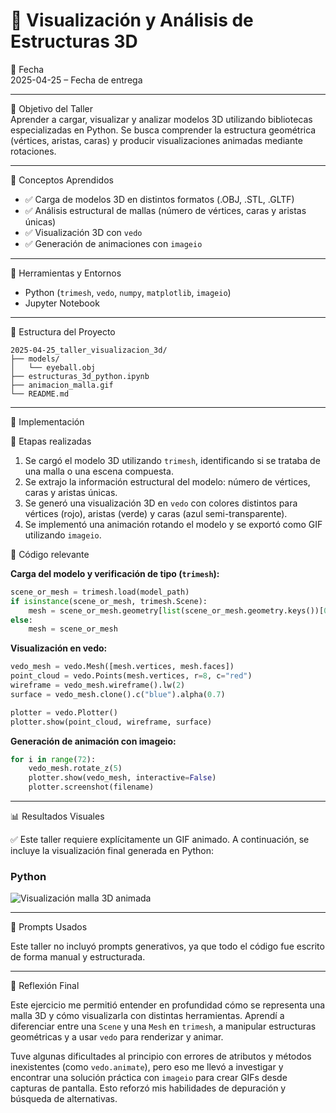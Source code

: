 
# 🧪 Visualización y Análisis de Estructuras 3D

📅 Fecha  
2025-04-25 – Fecha de entrega

---

🎯 Objetivo del Taller  
Aprender a cargar, visualizar y analizar modelos 3D utilizando bibliotecas especializadas en Python. Se busca comprender la estructura geométrica (vértices, aristas, caras) y producir visualizaciones animadas mediante rotaciones.

---

🧠 Conceptos Aprendidos

- ✅ Carga de modelos 3D en distintos formatos (.OBJ, .STL, .GLTF)
- ✅ Análisis estructural de mallas (número de vértices, caras y aristas únicas)
- ✅ Visualización 3D con `vedo`
- ✅ Generación de animaciones con `imageio`

---

🔧 Herramientas y Entornos

- Python (`trimesh`, `vedo`, `numpy`, `matplotlib`, `imageio`)
- Jupyter Notebook

---

📁 Estructura del Proyecto

```
2025-04-25_taller_visualizacion_3d/
├── models/
│   └── eyeball.obj
├── estructuras_3d_python.ipynb
├── animacion_malla.gif
└── README.md
```

---

🧪 Implementación

🔹 Etapas realizadas

1. Se cargó el modelo 3D utilizando `trimesh`, identificando si se trataba de una malla o una escena compuesta.
2. Se extrajo la información estructural del modelo: número de vértices, caras y aristas únicas.
3. Se generó una visualización 3D en `vedo` con colores distintos para vértices (rojo), aristas (verde) y caras (azul semi-transparente).
4. Se implementó una animación rotando el modelo y se exportó como GIF utilizando `imageio`.

🔹 Código relevante

**Carga del modelo y verificación de tipo (`trimesh`):**

```python
scene_or_mesh = trimesh.load(model_path)
if isinstance(scene_or_mesh, trimesh.Scene):
    mesh = scene_or_mesh.geometry[list(scene_or_mesh.geometry.keys())[0]]
else:
    mesh = scene_or_mesh
```

**Visualización en vedo:**

```python
vedo_mesh = vedo.Mesh([mesh.vertices, mesh.faces])
point_cloud = vedo.Points(mesh.vertices, r=8, c="red")
wireframe = vedo_mesh.wireframe().lw(2)
surface = vedo_mesh.clone().c("blue").alpha(0.7)

plotter = vedo.Plotter()
plotter.show(point_cloud, wireframe, surface)
```

**Generación de animación con imageio:**

```python
for i in range(72):
    vedo_mesh.rotate_z(5)
    plotter.show(vedo_mesh, interactive=False)
    plotter.screenshot(filename)
```

---

📊 Resultados Visuales

✅ Este taller requiere explícitamente un GIF animado. A continuación, se incluye la visualización final generada en Python:

### Python  
![Visualización malla 3D animada](animacion_malla.gif)

---

🧩 Prompts Usados

Este taller no incluyó prompts generativos, ya que todo el código fue escrito de forma manual y estructurada.

---

💬 Reflexión Final

Este ejercicio me permitió entender en profundidad cómo se representa una malla 3D y cómo visualizarla con distintas herramientas. Aprendí a diferenciar entre una `Scene` y una `Mesh` en `trimesh`, a manipular estructuras geométricas y a usar `vedo` para renderizar y animar.

Tuve algunas dificultades al principio con errores de atributos y métodos inexistentes (como `vedo.animate`), pero eso me llevó a investigar y encontrar una solución práctica con `imageio` para crear GIFs desde capturas de pantalla. Esto reforzó mis habilidades de depuración y búsqueda de alternativas.
